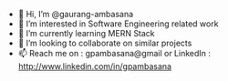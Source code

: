 - 👋 Hi, I’m @gaurang-ambasana
- 👀 I’m interested in Software Engineering related work
- 🌱 I’m currently learning MERN Stack
- 💞️ I’m looking to collaborate on similar projects
- 📫 Reach me on : gpambasana@gmail or LinkedIn : http://www.linkedin.com/in/gpambasana

